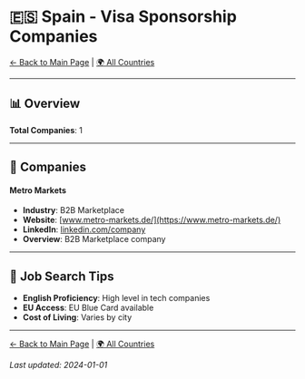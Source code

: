 # 🇪🇸 Spain - Visa Sponsorship Companies

[← Back to Main Page](../../README.md) | [🌍 All Countries](../countries.md)

---

## 📊 Overview

**Total Companies**: 1  




---

## 🏢 Companies

#### **Metro Markets**
- **Industry**: B2B Marketplace
- **Website**: [www.metro-markets.de/](https://www.metro-markets.de/)
- **LinkedIn**: [linkedin.com/company](https://www.linkedin.com/company/metro-markets-gmbh/jobs)
- **Overview**: B2B Marketplace company

---

## 💼 Job Search Tips

- **English Proficiency**: High level in tech companies
- **EU Access**: EU Blue Card available
- **Cost of Living**: Varies by city

---

[← Back to Main Page](../../README.md) | [🌍 All Countries](../countries.md)

*Last updated: 2024-01-01*
